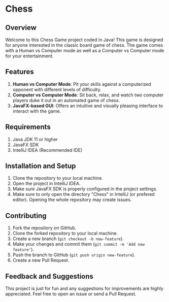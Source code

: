 # Chess

## Overview

Welcome to this Chess Game project coded in Java! This game is designed for anyone interested in the classic board game of chess. 
The game comes with a Human vs Computer mode as well as a Computer vs Computer mode for your entertainment.

## Features

1. **Human vs Computer Mode**: Pit your skills against a computerized opponent with different levels of difficulty.
2. **Computer vs Computer Mode**: Sit back, relax, and watch two computer players duke it out in an automated game of chess.
3. **JavaFX-based GUI**: Offers an intuitive and visually pleasing interface to interact with the game.

## Requirements

1. Java JDK 11 or higher
2. JavaFX SDK
3. IntelliJ IDEA (Recommended IDE)

## Installation and Setup

1. Clone the repository to your local machine.
2. Open the project in IntelliJ IDEA.
3. Make sure JavaFX SDK is properly configured in the project settings.
4. Make sure to only open the directory "Chess" in IntelliJ (or prefered editor). Opening the whole repository may create issues.

## Contributing

1. Fork the repository on GitHub.
2. Clone the forked repository to your local machine.
3. Create a new branch (`git checkout -b new-feature`).
4. Make your changes and commit them (`git commit -m 'Add new feature'`).
5. Push the branch to GitHub (`git push origin new-feature`).
6. Create a new Pull Request.

## Feedback and Suggestions

This project is just for fun and any suggestions for improvements are highly appreciated. Feel free to open an issue or send a Pull Request.
